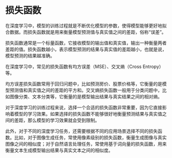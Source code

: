 # 损失函数

在深度学习中，模型的训练过程就是不断优化模型的参数，使得模型能够更好地拟合数据。而损失函数就是用来衡量模型预测值与真实值之间的差距，俗称“误差”。

损失函数通常是一个标量函数，它接收模型的输出值和真实值，输出一种衡量两者差距的值。损失函数越小，表示模型预测的结果与真实值的差距越小，也就是说，模型预测的结果越准确。

在深度学习中，常见的损失函数有均方误差（MSE）、交叉熵（Cross Entropy）等。

均方误差损失函数常用于回归问题中，比如预测房价、股票价格等，它衡量的是模型预测值和真实值之间的差距的平方和。交叉熵损失函数一般用于分类问题中，比如图像分类、文本分类等，它衡量的是模型输出结果与真实结果之间的相对熵。

对于深度学习的训练过程来说，选择一个合适的损失函数非常重要，因为它直接影响着模型的学习效果。如果选择的损失函数不能够很好地衡量预测结果与真实值之间的差距，那么模型的学习效果就会受到限制。

此外，对于不同的深度学习任务，还需要根据不同的应用场景选择不同的损失函数。比如，对于图像生成任务，常使用像素级别的损失函数，衡量生成图像与真实图像之间的相似度；对于自然语言处理任务，常使用基于词向量的损失函数，用来衡量文本生成模型输出结果与真实文本之间的相似度。